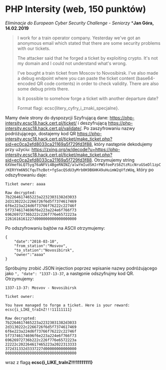 PHP Intersity (web, 150 punktów)
===
*Eliminacje do European Cyber Security Challenge - Seniorzy*
***Jan Góra, 14.02.2019**

>I work for a train operator company. Yesterday we've got an anonymous email which stated that there are some security problems with our tickets.
>
>The attacker said that he forged a ticket by exploiting crypto. It's not my domain and I could not understand what's wrong.
>
>I've bought a train ticket from Moscov to Novosibirsk. I've also made a debug endpoint where you can paste the ticket content (base64-encoded QR code contents) in order to check validity. There are also some debug prints there.
>
>Is it possible to somehow forge a ticket with another departure date?
>
>Format flagi: ecsc{litery_cyfry_i_znaki_specjalne}.

Mamy dwie strony do dyspozycji
Szyfrującą dane: https://php-intersity.ecsc18.hack.cert.pl/ticket/  i deszyfrującą https://php-intersity.ecsc18.hack.cert.pl/validate/. Po zaszyfrowaniu nazwy podróżującego, dostajemy kod QR https://php-intersity.ecsc18.hack.cert.pl/ticket/make_ticket.php?sid=ec0ca2efd8033ca21169a5f729fd3f88, który następnie dekodujemy przy użyciu: https://zxing.org/w/decode?u=https://php-intersity.ecsc18.hack.cert.pl/ticket/make_ticket.php?sid=ec0ca2efd8033ca21169a5f729fd3f88. Otrzymujemy string `6XVmefbLQ75yg76aNFVi4BgeRNINZ/alwYmIudSHJrPW5foePzS6ZtzRicNruGSeDl1zpC/KERYYm6N5CfquThzBot+fgSacQSdU3yMrb0K9B6HK49uHuimW2qVfzWUq`, który po odszyfrowaniu daje:
```
Ticket owner: aaaa

Raw decrypted:
7b2264617465223a22323031382d3033
2d3130222c2266726f6d5f7374617469
6f6e223a224d6f73766f76222c22746f
5f73746174696f6e223a224e6f766f73
69626972736b222c226f776e6572223a
2261616161227d000000000000000000
```

Po odszyfrowaniu bajtów na ASCII otrzymujemy:

```
{
    "date":"2018-03-10",
    "from_station":"Mosvov",
    "to_station":"Novosibirsk",
    "owner":"aaaa"
}
```

Spróbujmy zrobić JSON injection poprzez wpisanie nazwy podróżującego jako `", "date": "1337-13-37`, a następnie odszyfrujmy kod QR. Otrzymujemy:

```
1337-13-37: Mosvov - Novosibirsk

Ticket owner:

You have managed to forge a ticket. Here is your reward: ecsc{i_LIKE_traInZ!!!11111111}

Raw decrypted:
7b2264617465223a22323031382d3033
2d3130222c2266726f6d5f7374617469
6f6e223a224d6f73766f76222c22746f
5f73746174696f6e223a224e6f766f73
69626972736b222c226f776e6572223a
22222c202264617465223a2022313333
372d31332d3337227d00000000000000
00000000000000000000000000000000
```

wraz z flagą **ecsc{i_LIKE_traInZ!!!11111111}**

